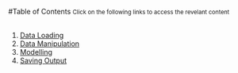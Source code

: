 #Table of Contents
<small>Click on the following links to access the revelant content</small>
<br><br>
1. [Data Loading](http://nbviewer.ipython.org/urls/raw.githubusercontent.com/rphoa/python-project-primer/master/notebooks/1.%20Data%20Loading.ipynb)
2. [Data Manipulation](http://nbviewer.ipython.org/urls/raw.githubusercontent.com/rphoa/python-project-primer/master/notebooks/2.%20Data%20Manipulation.ipynb)
3. [Modelling](http://nbviewer.ipython.org/urls/raw.githubusercontent.com/rphoa/python-project-primer/master/notebooks/3.%20Modelling.ipynb)
4. [Saving Output](http://nbviewer.ipython.org/urls/raw.githubusercontent.com/rphoa/python-project-primer/master/notebooks/4.%20Saving%20Output.ipynb)
